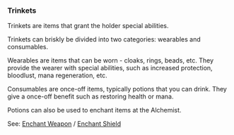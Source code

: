 ### Trinkets
Trinkets are items that grant the holder special abilities.

Trinkets can briskly be divided into two categories: wearables and consumables.

Wearables are items that can be worn - cloaks, rings, beads, etc. They provide the wearer with special abilities,
  such as increased protection, bloodlust, mana regeneration, etc.

Consumables are once-off items, typically potions that you can drink. They give a once-off benefit such as
  restoring health or mana.

Potions can also be used to enchant items at the Alchemist.

See: [Enchant Weapon](/docs/locations/alchemist/enchant_weapon.md) / [Enchant Shield](/docs/locations/alchemist/enchant_shield.md)



